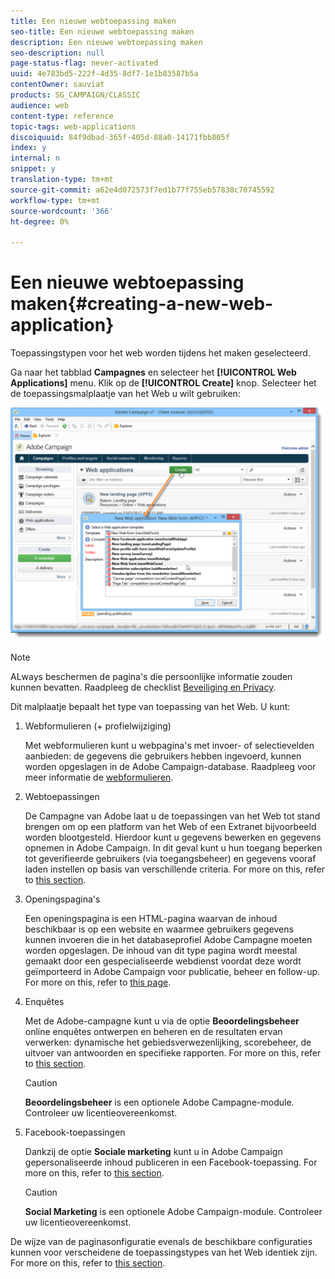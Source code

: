 ```yaml
---
title: Een nieuwe webtoepassing maken
seo-title: Een nieuwe webtoepassing maken
description: Een nieuwe webtoepassing maken
seo-description: null
page-status-flag: never-activated
uuid: 4e783bd5-222f-4d35-8df7-1e1b83587b5a
contentOwner: sauviat
products: SG_CAMPAIGN/CLASSIC
audience: web
content-type: reference
topic-tags: web-applications
discoiquuid: 84f9dbad-365f-405d-88a0-14171fbb805f
index: y
internal: n
snippet: y
translation-type: tm+mt
source-git-commit: a62e4d072573f7ed1b77f755eb57838c70745592
workflow-type: tm+mt
source-wordcount: '366'
ht-degree: 0%

---
```



# Een nieuwe webtoepassing maken{#creating-a-new-web-application}

Toepassingstypen voor het web worden tijdens het maken geselecteerd.

Ga naar het tabblad **Campagnes** en selecteer het **[!UICONTROL Web Applications]** menu. Klik op de **[!UICONTROL Create]** knop. Selecteer het de toepassingsmalplaatje van het Web u wilt gebruiken:

![](assets/webapp_create_from_campaign.png)

>[!NOTE]
>
>ALways beschermen de pagina&#39;s die persoonlijke informatie zouden kunnen bevatten. Raadpleeg de checklist [Beveiliging en Privacy](https://helpx.adobe.com/campaign/kb/acc-security.html#privacy).

Dit malplaatje bepaalt het type van toepassing van het Web. U kunt:

1. Webformulieren (+ profielwijziging)

   Met webformulieren kunt u webpagina&#39;s met invoer- of selectievelden aanbieden: de gegevens die gebruikers hebben ingevoerd, kunnen worden opgeslagen in de Adobe Campaign-database. Raadpleeg voor meer informatie de [webformulieren](../../web/using/about-web-forms.md).

1. Webtoepassingen

   De Campagne van Adobe laat u de toepassingen van het Web tot stand brengen om op een platform van het Web of een Extranet bijvoorbeeld worden blootgesteld. Hierdoor kunt u gegevens bewerken en gegevens opnemen in Adobe Campaign. In dit geval kunt u hun toegang beperken tot geverifieerde gebruikers (via toegangsbeheer) en gegevens vooraf laden instellen op basis van verschillende criteria. For more on this, refer to [this section](../../web/using/about-web-applications.md).

1. Openingspagina&#39;s

   Een openingspagina is een HTML-pagina waarvan de inhoud beschikbaar is op een website en waarmee gebruikers gegevens kunnen invoeren die in het databaseprofiel Adobe Campagne moeten worden opgeslagen. De inhoud van dit type pagina wordt meestal gemaakt door een gespecialiseerde webdienst voordat deze wordt geïmporteerd in Adobe Campaign voor publicatie, beheer en follow-up. For more on this, refer to [this page](../../web/using/creating-a-landing-page.md).

1. Enquêtes

   Met de Adobe-campagne kunt u via de optie **Beoordelingsbeheer** online enquêtes ontwerpen en beheren en de resultaten ervan verwerken: dynamische het gebiedsverwezenlijking, scorebeheer, de uitvoer van antwoorden en specifieke rapporten. For more on this, refer to [this section](../../web/using/about-surveys.md).

   >[!CAUTION]
   >
   >**Beoordelingsbeheer** is een optionele Adobe Campagne-module. Controleer uw licentieovereenkomst.

1. Facebook-toepassingen

   Dankzij de optie **Sociale marketing** kunt u in Adobe Campaign gepersonaliseerde inhoud publiceren in een Facebook-toepassing. For more on this, refer to [this section](../../social/using/about-social-marketing.md).

   >[!CAUTION]
   >
   >**Social Marketing** is een optionele Adobe Campaign-module. Controleer uw licentieovereenkomst.

De wijze van de paginasonfiguratie evenals de beschikbare configuraties kunnen voor verscheidene de toepassingstypes van het Web identiek zijn. For more on this, refer to [this section](../../web/using/about-web-forms.md).
